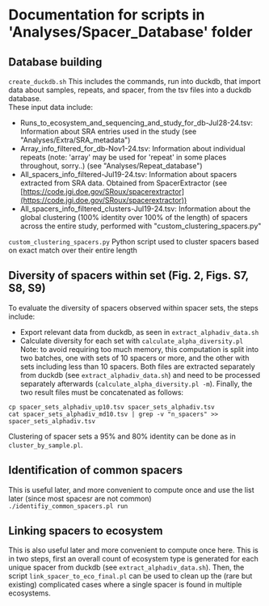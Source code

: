 # Documentation for scripts in 'Analyses/Spacer_Database' folder
## Database building
`create_duckdb.sh`
This includes the commands, run into duckdb, that import data about samples, repeats, and spacer, from the tsv files into a duckdb database.  
These input data include:
* Runs_to_ecosystem_and_sequencing_and_study_for_db-Jul28-24.tsv: Information about SRA entries used in the study (see "Analyses/Extra/SRA_metadata")
* Array_info_filtered_for_db-Nov1-24.tsv: Information about individual repeats (note: 'array' may be used for 'repeat' in some places throughout, sorry..) (see "Analyses/Repeat_database")
* All_spacers_info_filtered-Jul19-24.tsv: Information about spacers extracted from SRA data. Obtained from SpacerExtractor (see [https://code.jgi.doe.gov/SRoux/spacerextractor](https://code.jgi.doe.gov/SRoux/spacerextractor))
* All_spacers_info_filtered_clusters-Jul19-24.tsv: Information about the global clustering (100% identity over 100% of the length) of spacers across the entire study, performed with "custom_clustering_spacers.py"

`custom_clustering_spacers.py`
Python script used to cluster spacers based on exact match over their entire length

## Diversity of spacers within set (Fig. 2, Figs. S7, S8, S9)
To evaluate the diversity of spacers observed within spacer sets, the steps include:
* Export relevant data from duckdb, as seen in `extract_alphadiv_data.sh`
* Calculate diversity for each set with `calculate_alpha_diversity.pl`
Note: to avoid requiring too much memory, this computation is split into two batches, one with sets of 10 spacers or more, and the other with sets including less than 10 spacers. Both files are extracted separately from duckdb (see `extract_alphadiv_data.sh`) and need to be processed separately afterwards (`calculate_alpha_diversity.pl -m`). Finally, the two result files must be concatenated as follows:
```
cp spacer_sets_alphadiv_up10.tsv spacer_sets_alphadiv.tsv
cat spacer_sets_alphadiv_md10.tsv | grep -v "n_spacers" >> spacer_sets_alphadiv.tsv
```

Clustering of spacer sets a 95% and 80% identity can be done as in `cluster_by_sample.pl`.

## Identification of common spacers
This is useful later, and more convenient to compute once and use the list later (since most spacesr are not common)  
`./identifiy_common_spacers.pl run`  

## Linking spacers to ecosystem
This is also useful later and more convenient to compute once here. This is in two steps, first an overall count of ecosystem type is generated for each unique spacer from duckdb (see `extract_alphadiv_data.sh`). Then, the script `link_spacer_to_eco_final.pl` can be used to clean up the (rare but existing) complicated cases where a single spacer is found in multiple ecosystems.  
